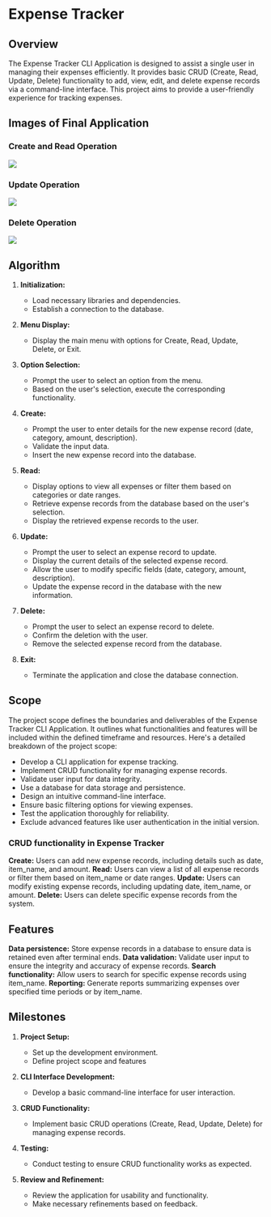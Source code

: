 # Expense Tracker

## Overview

The Expense Tracker CLI Application is designed to assist a single user in managing their expenses efficiently. It provides basic CRUD (Create, Read, Update, Delete) functionality to add, view, edit, and delete expense records via a command-line interface. This project aims to provide a user-friendly experience for tracking expenses.

## Images of Final Application

### Create and Read Operation

![](./img/create_read_operation.png)

### Update Operation

![](./img/update_operation.png)

### Delete Operation

![](./img/delete_operation.png)

## Algorithm

1. **Initialization:**

   - Load necessary libraries and dependencies.
   - Establish a connection to the database.

2. **Menu Display:**

   - Display the main menu with options for Create, Read, Update, Delete, or Exit.

3. **Option Selection:**

   - Prompt the user to select an option from the menu.
   - Based on the user's selection, execute the corresponding functionality.

4. **Create:**

   - Prompt the user to enter details for the new expense record (date, category, amount, description).
   - Validate the input data.
   - Insert the new expense record into the database.

5. **Read:**

   - Display options to view all expenses or filter them based on categories or date ranges.
   - Retrieve expense records from the database based on the user's selection.
   - Display the retrieved expense records to the user.

6. **Update:**

   - Prompt the user to select an expense record to update.
   - Display the current details of the selected expense record.
   - Allow the user to modify specific fields (date, category, amount, description).
   - Update the expense record in the database with the new information.

7. **Delete:**

   - Prompt the user to select an expense record to delete.
   - Confirm the deletion with the user.
   - Remove the selected expense record from the database.

8. **Exit:**
   - Terminate the application and close the database connection.

## Scope

The project scope defines the boundaries and deliverables of the Expense Tracker CLI Application. It outlines what functionalities and features will be included within the defined timeframe and resources. Here's a detailed breakdown of the project scope:

- Develop a CLI application for expense tracking.
- Implement CRUD functionality for managing expense records.
- Validate user input for data integrity.
- Use a database for data storage and persistence.
- Design an intuitive command-line interface.
- Ensure basic filtering options for viewing expenses.
- Test the application thoroughly for reliability.
- Exclude advanced features like user authentication in the initial version.

### CRUD functionality in Expense Tracker

**Create:** Users can add new expense records, including details such as date, item_name, and amount.
**Read:** Users can view a list of all expense records or filter them based on item_name or date ranges.
**Update:** Users can modify existing expense records, including updating date, item_name, or amount.
**Delete:** Users can delete specific expense records from the system.

## Features

**Data persistence:** Store expense records in a database to ensure data is retained even after terminal ends.
**Data validation:** Validate user input to ensure the integrity and accuracy of expense records.
**Search functionality:** Allow users to search for specific expense records using item_name.
**Reporting:** Generate reports summarizing expenses over specified time periods or by item_name.

## Milestones

1. **Project Setup:**

   - Set up the development environment.
   - Define project scope and features

2. **CLI Interface Development:**

   - Develop a basic command-line interface for user interaction.

3. **CRUD Functionality:**

   - Implement basic CRUD operations (Create, Read, Update, Delete) for managing expense records.

4. **Testing:**

   - Conduct testing to ensure CRUD functionality works as expected.

5. **Review and Refinement:**
   - Review the application for usability and functionality.
   - Make necessary refinements based on feedback.
